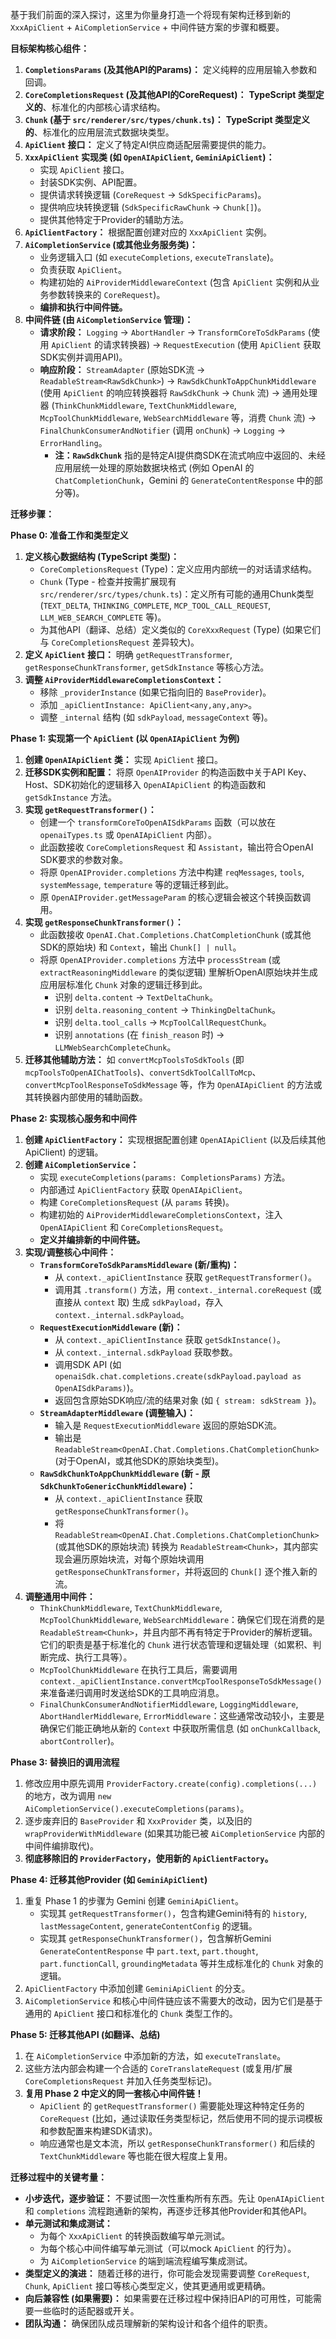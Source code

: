 基于我们前面的深入探讨，这里为你量身打造一个将现有架构迁移到新的 `XxxApiClient` + `AiCompletionService` + 中间件链方案的步骤和概要。

**目标架构核心组件：**

1.  **`CompletionsParams` (及其他API的Params)：** 定义纯粹的应用层输入参数和回调。
2.  **`CoreCompletionsRequest` (及其他API的CoreRequest)：** **TypeScript 类型定义的**、标准化的内部核心请求结构。
3.  **`Chunk` (基于 `src/renderer/src/types/chunk.ts`)：** **TypeScript 类型定义的**、标准化的应用层流式数据块类型。
4.  **`ApiClient` 接口：** 定义了特定AI供应商适配层需要提供的能力。
5.  **`XxxApiClient` 实现类 (如 `OpenAIApiClient`, `GeminiApiClient`)：**
    - 实现 `ApiClient` 接口。
    - 封装SDK实例、API配置。
    - 提供请求转换逻辑 (`CoreRequest` -> `SdkSpecificParams`)。
    - 提供响应块转换逻辑 (`SdkSpecificRawChunk` -> `Chunk[]`)。
    - 提供其他特定于Provider的辅助方法。
6.  **`ApiClientFactory`：** 根据配置创建对应的 `XxxApiClient` 实例。
7.  **`AiCompletionService` (或其他业务服务类)：**
    - 业务逻辑入口 (如 `executeCompletions`, `executeTranslate`)。
    - 负责获取 `ApiClient`。
    - 构建初始的 `AiProviderMiddlewareContext` (包含 `ApiClient` 实例和从业务参数转换来的 `CoreRequest`)。
    - **编排和执行中间件链。**
8.  **中间件链 (由 `AiCompletionService` 管理)：**
    - **请求阶段：** `Logging` -> `AbortHandler` -> `TransformCoreToSdkParams` (使用 `ApiClient` 的请求转换器) -> `RequestExecution` (使用 `ApiClient` 获取SDK实例并调用API)。
    - **响应阶段：** `StreamAdapter` (原始SDK流 -> `ReadableStream<RawSdkChunk>`) -> `RawSdkChunkToAppChunkMiddleware` (使用 `ApiClient` 的响应转换器将 `RawSdkChunk` -> `Chunk` 流) -> 通用处理器 (`ThinkChunkMiddleware`, `TextChunkMiddleware`, `McpToolChunkMiddleware`, `WebSearchMiddleware` 等，消费 `Chunk` 流) -> `FinalChunkConsumerAndNotifier` (调用 `onChunk`) -> `Logging` -> `ErrorHandling`。
      - **注：`RawSdkChunk`** 指的是特定AI提供商SDK在流式响应中返回的、未经应用层统一处理的原始数据块格式 (例如 OpenAI 的 `ChatCompletionChunk`，Gemini 的 `GenerateContentResponse` 中的部分等)。

**迁移步骤：**

**Phase 0: 准备工作和类型定义**

1.  **定义核心数据结构 (TypeScript 类型)：**
    - `CoreCompletionsRequest` (Type)：定义应用内部统一的对话请求结构。
    - `Chunk` (Type - 检查并按需扩展现有 `src/renderer/src/types/chunk.ts`)：定义所有可能的通用Chunk类型 (`TEXT_DELTA`, `THINKING_COMPLETE`, `MCP_TOOL_CALL_REQUEST`, `LLM_WEB_SEARCH_COMPLETE` 等)。
    - 为其他API（翻译、总结）定义类似的 `CoreXxxRequest` (Type) (如果它们与 `CoreCompletionsRequest` 差异较大)。
2.  **定义 `ApiClient` 接口：** 明确 `getRequestTransformer`, `getResponseChunkTransformer`, `getSdkInstance` 等核心方法。
3.  **调整 `AiProviderMiddlewareCompletionsContext`：**
    - 移除 `_providerInstance` (如果它指向旧的 `BaseProvider`)。
    - 添加 `_apiClientInstance: ApiClient<any,any,any>`。
    - 调整 `_internal` 结构 (如 `sdkPayload`, `messageContext` 等)。

**Phase 1: 实现第一个 `ApiClient` (以 `OpenAIApiClient` 为例)**

1.  **创建 `OpenAIApiClient` 类：** 实现 `ApiClient` 接口。
2.  **迁移SDK实例和配置：** 将原 `OpenAIProvider` 的构造函数中关于API Key、Host、SDK初始化的逻辑移入 `OpenAIApiClient` 的构造函数和 `getSdkInstance` 方法。
3.  **实现 `getRequestTransformer()`：**
    - 创建一个 `transformCoreToOpenAISdkParams` 函数（可以放在 `openaiTypes.ts` 或 `OpenAIApiClient` 内部）。
    - 此函数接收 `CoreCompletionsRequest` 和 `Assistant`，输出符合OpenAI SDK要求的参数对象。
    - 将原 `OpenAIProvider.completions` 方法中构建 `reqMessages`, `tools`, `systemMessage`, `temperature` 等的逻辑迁移到此。
    - 原 `OpenAIProvider.getMessageParam` 的核心逻辑会被这个转换函数调用。
4.  **实现 `getResponseChunkTransformer()`：**
    - 此函数接收 `OpenAI.Chat.Completions.ChatCompletionChunk` (或其他SDK的原始块) 和 `Context`，输出 `Chunk[] | null`。
    - 将原 `OpenAIProvider.completions` 方法中 `processStream` (或 `extractReasoningMiddleware` 的类似逻辑) 里解析OpenAI原始块并生成应用层标准化 `Chunk` 对象的逻辑迁移到此。
      - 识别 `delta.content` -> `TextDeltaChunk`。
      - 识别 `delta.reasoning_content` -> `ThinkingDeltaChunk`。
      - 识别 `delta.tool_calls` -> `McpToolCallRequestChunk`。
      - 识别 `annotations` (在 `finish_reason` 时) -> `LLMWebSearchCompleteChunk`。
5.  **迁移其他辅助方法：** 如 `convertMcpToolsToSdkTools` (即 `mcpToolsToOpenAIChatTools`)、`convertSdkToolCallToMcp`、`convertMcpToolResponseToSdkMessage` 等，作为 `OpenAIApiClient` 的方法或其转换器内部使用的辅助函数。

**Phase 2: 实现核心服务和中间件**

1.  **创建 `ApiClientFactory`：** 实现根据配置创建 `OpenAIApiClient` (以及后续其他ApiClient) 的逻辑。
2.  **创建 `AiCompletionService`：**
    - 实现 `executeCompletions(params: CompletionsParams)` 方法。
    - 内部通过 `ApiClientFactory` 获取 `OpenAIApiClient`。
    - 构建 `CoreCompletionsRequest` (从 `params` 转换)。
    - 构建初始的 `AiProviderMiddlewareCompletionsContext`，注入 `OpenAIApiClient` 和 `CoreCompletionsRequest`。
    - **定义并编排新的中间件链。**
3.  **实现/调整核心中间件：**
    - **`TransformCoreToSdkParamsMiddleware` (新/重构)：**
      - 从 `context._apiClientInstance` 获取 `getRequestTransformer()`。
      - 调用其 `.transform()` 方法，用 `context._internal.coreRequest` (或直接从 `context` 取) 生成 `sdkPayload`，存入 `context._internal.sdkPayload`。
    - **`RequestExecutionMiddleware` (新)：**
      - 从 `context._apiClientInstance` 获取 `getSdkInstance()`。
      - 从 `context._internal.sdkPayload` 获取参数。
      - 调用SDK API (如 `openaiSdk.chat.completions.create(sdkPayload.payload as OpenAISdkParams)`)。
      - 返回包含原始SDK响应/流的结果对象 (如 `{ stream: sdkStream }`)。
    - **`StreamAdapterMiddleware` (调整输入)：**
      - 输入是 `RequestExecutionMiddleware` 返回的原始SDK流。
      - 输出是 `ReadableStream<OpenAI.Chat.Completions.ChatCompletionChunk>` (对于OpenAI，或其他SDK的原始块类型)。
    - **`RawSdkChunkToAppChunkMiddleware` (新 - 原 `SdkChunkToGenericChunkMiddleware`)：**
      - 从 `context._apiClientInstance` 获取 `getResponseChunkTransformer()`。
      - 将 `ReadableStream<OpenAI.Chat.Completions.ChatCompletionChunk>` (或其他SDK的原始块流) 转换为 `ReadableStream<Chunk>`，其内部实现会遍历原始块流，对每个原始块调用 `getResponseChunkTransformer`，并将返回的 `Chunk[]` 逐个推入新的流。
4.  **调整通用中间件：**
    - `ThinkChunkMiddleware`, `TextChunkMiddleware`, `McpToolChunkMiddleware`, `WebSearchMiddleware`：确保它们现在消费的是 `ReadableStream<Chunk>`，并且内部不再有特定于Provider的解析逻辑。它们的职责是基于标准化的 `Chunk` 进行状态管理和逻辑处理（如累积、判断完成、执行工具等）。
    - `McpToolChunkMiddleware` 在执行工具后，需要调用 `context._apiClientInstance.convertMcpToolResponseToSdkMessage()` 来准备递归调用时发送给SDK的工具响应消息。
    - `FinalChunkConsumerAndNotifierMiddleware`, `LoggingMiddleware`, `AbortHandlerMiddleware`, `ErrorMiddleware`：这些通常改动较小，主要是确保它们能正确地从新的 `Context` 中获取所需信息 (如 `onChunkCallback`, `abortController`)。

**Phase 3: 替换旧的调用流程**

1.  修改应用中原先调用 `ProviderFactory.create(config).completions(...)` 的地方，改为调用 `new AiCompletionService().executeCompletions(params)`。
2.  逐步废弃旧的 `BaseProvider` 和 `XxxProvider` 类，以及旧的 `wrapProviderWithMiddleware` (如果其功能已被 `AiCompletionService` 内部的中间件编排取代)。
3.  **彻底移除旧的 `ProviderFactory`，使用新的 `ApiClientFactory`。**

**Phase 4: 迁移其他Provider (如 `GeminiApiClient`)**

1.  重复 Phase 1 的步骤为 Gemini 创建 `GeminiApiClient`。
    - 实现其 `getRequestTransformer()`，包含构建Gemini特有的 `history`, `lastMessageContent`, `generateContentConfig` 的逻辑。
    - 实现其 `getResponseChunkTransformer()`，包含解析Gemini `GenerateContentResponse` 中 `part.text`, `part.thought`, `part.functionCall`, `groundingMetadata` 等并生成标准化的 `Chunk` 对象的逻辑。
2.  `ApiClientFactory` 中添加创建 `GeminiApiClient` 的分支。
3.  `AiCompletionService` 和核心中间件链应该不需要大的改动，因为它们是基于通用的 `ApiClient` 接口和标准化的 `Chunk` 类型工作的。

**Phase 5: 迁移其他API (如翻译、总结)**

1.  在 `AiCompletionService` 中添加新的方法，如 `executeTranslate`。
2.  这些方法内部会构建一个合适的 `CoreTranslateRequest` (或复用/扩展 `CoreCompletionsRequest` 并加入任务类型标记)。
3.  **复用 Phase 2 中定义的同一套核心中间件链！**
    - `ApiClient` 的 `getRequestTransformer()` 需要能处理这种特定任务的 `CoreRequest` (比如，通过读取任务类型标记，然后使用不同的提示词模板和参数配置来构建SDK请求)。
    - 响应通常也是文本流，所以 `getResponseChunkTransformer()` 和后续的 `TextChunkMiddleware` 等也能在很大程度上复用。

**迁移过程中的关键考量：**

- **小步迭代，逐步验证：** 不要试图一次性重构所有东西。先让 `OpenAIApiClient` 和 `completions` 流程跑通新的架构，再逐步迁移其他Provider和其他API。
- **单元测试和集成测试：**
  - 为每个 `XxxApiClient` 的转换函数编写单元测试。
  - 为每个核心中间件编写单元测试（可以mock `ApiClient` 的行为）。
  - 为 `AiCompletionService` 的端到端流程编写集成测试。
- **类型定义的演进：** 随着迁移的进行，你可能会发现需要调整 `CoreRequest`, `Chunk`, `ApiClient` 接口等核心类型定义，使其更通用或更精确。
- **向后兼容性 (如果需要)：** 如果需要在迁移过程中保持旧API的可用性，可能需要一些临时的适配器或开关。
- **团队沟通：** 确保团队成员理解新的架构设计和各个组件的职责。
